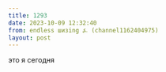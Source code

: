 ```yaml
---
title: 1293
date: 2023-10-09 12:32:40
from: endless шизing ⍼ (channel1162404975)
layout: post
---
```


это я сегодня
